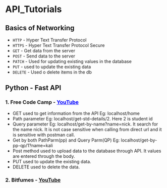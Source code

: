 # **API_Tutorials**
## **Basics of Networking**
- `HTTP` - Hyper Text Transfer Protocol
- `HTTPS` - Hyper Text Transfer Protocol Secure
- `GET` - Get data from the server
- `POST` - Send data to the server
- `PATCH` - Used for updating existing values in the database
- `PUT` - used to update the existing data
- `DELETE` - Used o delete items in the db
## **Python - Fast API** 
### 1. Free Code Camp - <a style="color:blue;" href="https://youtu.be/tLKKmouUams" target="_blank">YouTube</a>
- GET used to get information from the API Eg: localhost/home
- Path parameter Eg: localhost/get-std-details/2. Here 2 is student id
- Query parameter Eg: localhost/get-by-name?name=nick. It search for the name nick. It is not case sensitive when calling from direct url and it is sensitive with postman call.
- Get by both PathParm(pp) and Query Parm(QP) Eg: localhost/get-by-pp-qp/1?name=kali
- Post method used to upload data to the database through API. It values are entered through the body.
- PUT used to update the existing data.
- DELETE used to delete the data.

### 2. Bitfumes - [YouTube]("https://youtu.be/7t2alSnE2-I")
